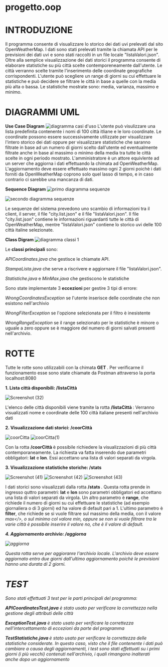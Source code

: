 # progetto.oop
# INTRODUZIONE
 Il programma consente di visualizzare lo storico dei dati uvi prelevati dal sito OpenWeatherMap. I dati sono stati prelevati tramite la chiamata API per le previsioni dei dati uvi e sono stati raccolti in un file locale "listaValori.json". Oltre alla semplice visualizzazione dei dati storici il programma consente di elaborare statistiche su più città scelte contemporeneamente dall'utente. Le città verranno scelte tramite l'inserimento delle coordinate geografiche corrispondenti. L'utente può scegliere un range di giorni su cui effettuare le statistiche e può decidere se filtrare le città in base a quelle con la media più alta o bassa. Le statistiche mostrate sono: media, varianza, massimo e minimo.
# DIAGRAMMI UML
<b>Use Case Diagram</b> 
![diagramma casi d'uso](https://user-images.githubusercontent.com/58080242/111167621-99b5f600-85a1-11eb-8152-5d916a05ed8a.jpg)
L'utente può visulizzare una lista predefinita contenente i nomi di 100 città itliane e le loro coordinate. Le coordinate possono essere successivamente utilizzate per visualizzare l'intero storico dei dati oppure per visualizzare statistiche che saranno filtrate in base ad un numero di giorni scelto dall'utente ed eventualmente filtrate anche in base al massimo o minimo della media tra tutte le città scelte in ogni periodo mostrato.
L'amministratore è un attore equivlente ad un server che aggiorna i dati effettuando la chimata ad OpenWeatherMap. L'aggiornamento deve essere effettuato massimo ogni 2 giorni poichè i dati forniti da OpenWeatherMap coprono solo quel lasso di tempo, e in caso contrario ci sarebbe una mancanza di dati.

<b>Sequence Diagram</b>
![primo diagramma sequenze](https://user-images.githubusercontent.com/58080242/111168518-6cb61300-85a2-11eb-9a18-3abd2bbb3f06.png)

![secondo diagramma sequenze](https://user-images.githubusercontent.com/58080242/111168545-72abf400-85a2-11eb-9e31-b66238d0893b.jpg)

Le sequenze del sistema prevedono uno scambio di informazioni tra il client, il server, il file "city.list.json" e il file "listaValori.json". Il file "city.list.json" contiene le informazioni riguardanti tutte le città di OpenWeatherMap, mentre "listaValori.json" contiene lo storico uvi delle 100 città italine selezionate.

<b> Class Digram </b>
![diagramma classi 1](https://user-images.githubusercontent.com/58080242/111168581-7dff1f80-85a2-11eb-97dd-48318090bf05.png)

Le <b>classi principali</b> sono:

<i> APICoordinates.java </i> che gestisce le chiamate API.

<i> StampaLista.java </i> che serve a riscrivere e aggiornare il file "listaValori.json".

<i> Statistiche.java </i> e <i> MinMax.java </i> che gestiscono le statistiche
 
 Sono state implementate 3 <b>eccezioni </b> per gestire 3 tipi di errore:
 
 <i> WrongCoordinatesException </i> se l'utente inserisce delle coordinate che non esistono nell'archivio

<i> WrongFilterException </i> se l'opzione selezionata per il filtro è inesistente

<i> WrongRangeException </i> se il range selezionato per le statistiche è minore o uguale a zero oppure se è maggiore del numero di giorni salvati presenti nell'archivio.

# ROTTE
Tutte le rotte sono utilizzabili con la chimata <b> GET </b>. Per verificarne il funzionamento esse sono state chiamate da Postman attraverso la porta localhost:8080

<b>1. Lista città disponibili: /listaCittà </b>

![Screenshot (32)](https://user-images.githubusercontent.com/58080242/111179695-9bd18200-85ac-11eb-9a3c-2eeb9562046c.png)

L'elenco delle città disponibili viene tramite la rotta <b> /listaCittà </b> : Verranno visualizzati nome e coordinate delle 100 città italiane presenti nell'archivio dati

<b>2. Visualizzazione dati storici: /coorCittà </b>

![coorCitta](https://user-images.githubusercontent.com/58080242/111179830-b99ee700-85ac-11eb-8d7e-00f044c3b6d2.png)
![coorCitta(1)](https://user-images.githubusercontent.com/58080242/111179842-bc014100-85ac-11eb-86ad-ae9e51c36d31.png)

Con la rotta <b> /coorCittà </b> è possibile richiedere la visualizzazioni di più città contemporaneamente. La richiesta va fatta inserendo due parametri obbligatori: <b>lat</b> e <b>lon</b>. Essi accettano una lista di valori separati da virgola.

<b>3. Visualizzazione statistiche storiche: /stats </b>

![Screenshot (41)](https://user-images.githubusercontent.com/58080242/111179917-cfaca780-85ac-11eb-9122-6c401ea7cf31.png)
![Screenshot (42)](https://user-images.githubusercontent.com/58080242/111179924-d0ddd480-85ac-11eb-8348-5f762e47fcea.png)
![Screenshot (43)](https://user-images.githubusercontent.com/58080242/111179927-d20f0180-85ac-11eb-93aa-f975fb3915a9.png)


I dati storici sono  visualizzati dalla rotta <b> /stats </b>. Questa rotta prende in ingresso quttro parametri: <b>lat</b> e <b>lon</b> sono parametri obbligatori ed accettano una lista di valori separati da virgola. Un altro parametro è <b>range</b>, che richiede il numero di giorni su cui effettuare le statistiche (ad esempio giornaliera o di 3 giorni) ed ha valore di default pari a 1.
 L'ultimo parametro è <b>filter</b>, che richiede se si vuole filtrare sul massimo della media, con il valore <i>max</>, o sul minimo col valore <i>min</i>, oppure se non si vuole filtrare tra le varie città è possibile inserire il valore <i>no</i>, che è il valore di default. 
 
 <b>4. Aggiornamento archivio: /aggiorna </b>
 
 ![aggiorna](https://user-images.githubusercontent.com/58080242/111179966-daffd300-85ac-11eb-9e8c-40333dd299f4.png)

Questa rotta serve per aggioranre l'archivio locale. L'archivio deve essere aggiornato entro due giorni dall'ultimo aggiornamento poichè le previsioni hanno una durata di 2 giorni.

# TEST
Sono stati effettuati 3 test per le parti principali del programma:

<b> APICoordinatesTest.java</b> è stato usato per verificare la correttezza nella gestione degli attributi delle città

<b> ExceptionTest.java</b> è stato usato per verificare la correttezza nell'intercettamento di eccezioni da parte del programma

<b> TestStatistiche.java </b> è stato usato per verificare la correttezza delle statistiche considerate. In questo caso, visto che il file contenente i dati può cambiare a causa degli aggiornamenti, i test sono stati effettuati su i primi giorni (i più vecchi) contenuti nell'archivio, i quali rimangono inalterati anche dopo un aggiornamento


